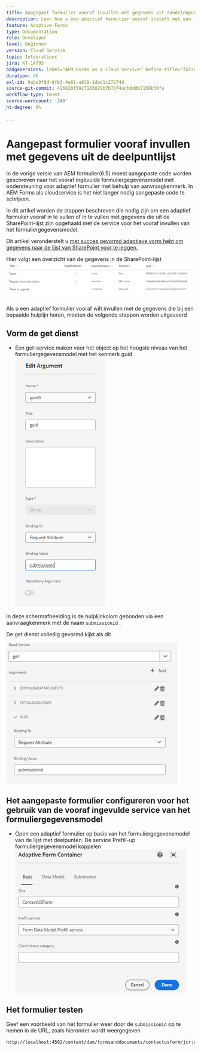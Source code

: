 ```yaml
---
title: Aangepast formulier vooraf invullen met gegevens uit aandelenpuntlijst
description: Leer hoe u een adaptief formulier vooraf instelt met een formuliergegevensmodel dat wordt ondersteund door een lijst met deelpunten
feature: Adaptive Forms
type: Documentation
role: Developer
level: Beginner
version: Cloud Service
topic: Integrations
jira: KT-14795
badgeVersions: label="AEM Forms as a Cloud Service" before-title="false"
duration: 46
exl-id: 9abe9f9d-8fb3-4e01-a830-1dad1c27274d
source-git-commit: 426020f59c7103829b7b7b74acb0ddb7159b39fa
workflow-type: tm+mt
source-wordcount: '240'
ht-degree: 0%

---
```


# Aangepast formulier vooraf invullen met gegevens uit de deelpuntlijst

In de vorige versie van AEM formulier(6.5) moest aangepaste code worden geschreven naar het vooraf ingevulde formuliergegevensmodel met ondersteuning voor adaptief formulier met behulp van aanvraagkenmerk. In AEM Forms als cloudservice is het niet langer nodig aangepaste code te schrijven.

In dit artikel worden de stappen beschreven die nodig zijn om een adaptief formulier vooraf in te vullen of in te vullen met gegevens die uit de SharePoint-lijst zijn opgehaald met de service voor het vooraf invullen van het formuliergegevensmodel.

Dit artikel veronderstelt u [ met succes gevormd adaptieve vorm hebt om gegevens naar de lijst van SharePoint voor te leggen.](https://experienceleague.adobe.com/docs/experience-manager-cloud-service/content/forms/adaptive-forms-authoring/authoring-adaptive-forms-core-components/create-an-adaptive-form-on-forms-cs/configure-submit-actions-core-components.html?lang=en#connect-af-sharepoint-list)

Hier volgt een overzicht van de gegevens in de SharePoint-lijst
![ sharepoint-list ](assets/list-data.png)

Als u een adaptief formulier vooraf wilt invullen met de gegevens die bij een bepaalde hulplijn horen, moeten de volgende stappen worden uitgevoerd

## Vorm de get dienst

* Een get-service maken voor het object op het hoogste niveau van het formuliergegevensmodel met het kenmerk guid
  ![ get-service ](assets/mapping-request-attribute.png)

In deze schermafbeelding is de hulplijnkolom gebonden via een aanvraagkenmerk met de naam `submissionid` .

De get dienst volledig gevormd kijkt als dit

![ get-service ](assets/fdm-request-attribute.png)

## Het aangepaste formulier configureren voor het gebruik van de vooraf ingevulde service van het formuliergegevensmodel

* Open een adaptief formulier op basis van het formuliergegevensmodel van de lijst met deelpunten. De service Prefill-up formuliergegevensmodel koppelen
  ![ vorm-prefill-dienst ](assets/form-prefill-service.png)

## Het formulier testen

Geef een voorbeeld van het formulier weer door de `submissionid` op te nemen in de URL, zoals hieronder wordt weergegeven

```html
http://localhost:4502/content/dam/formsanddocuments/contactusform/jcr:content?wcmmode=disabled&submissionid=57e12249-751a-4a38-a81f-0a4422b24412
```
